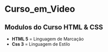 # Curso_em_Video
## Modulos do Curso HTML & CSS


- **HTML 5** = Linguagem de Marcação 
- **Css 3** = Linguagem de Estilo


